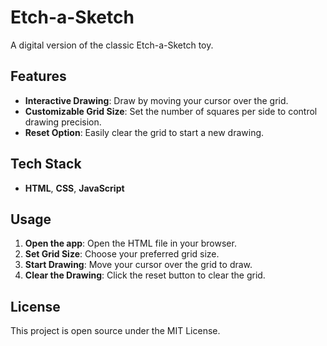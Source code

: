 # Etch-a-Sketch

A digital version of the classic Etch-a-Sketch toy.

## Features

- **Interactive Drawing**: Draw by moving your cursor over the grid.
- **Customizable Grid Size**: Set the number of squares per side to control drawing precision.
- **Reset Option**: Easily clear the grid to start a new drawing.

## Tech Stack

- **HTML**, **CSS**, **JavaScript**

## Usage

1. **Open the app**: Open the HTML file in your browser.
2. **Set Grid Size**: Choose your preferred grid size.
3. **Start Drawing**: Move your cursor over the grid to draw.
4. **Clear the Drawing**: Click the reset button to clear the grid.

## License

This project is open source under the MIT License.

